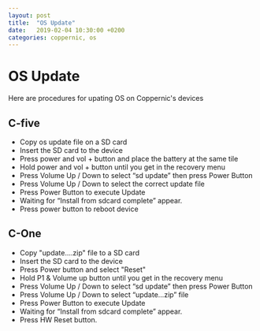 ```yaml
---
layout: post
title:  "OS Update"
date:   2019-02-04 10:30:00 +0200
categories: coppernic, os
---
```


# OS Update

Here are procedures for upating OS on Coppernic's devices

## C-five

   - Copy os update file on a SD card
   - Insert the SD card to the device
   - Press power and vol + button and place the battery at the same tile
   - Hold power and vol + button until you get in the recovery menu
   - Press Volume Up / Down to select “sd update” then press Power Button
   - Press Volume Up / Down to select the correct update file
   - Press Power Button to execute Update
   - Waiting for “Install from sdcard complete” appear.
   - Press power button to reboot device

## C-One

   - Copy "update....zip" file to a SD card
   - Insert the SD card to the device
   - Press Power button and select "Reset"
   - Hold P1 & Volume up button until you get in the recovery menu
   - Press Volume Up / Down to select “sd update” then press Power Button
   - Press Volume Up / Down to select “update…zip” file
   - Press Power Button to execute Update
   - Waiting for “Install from sdcard complete” appear.
   - Press HW Reset button.



